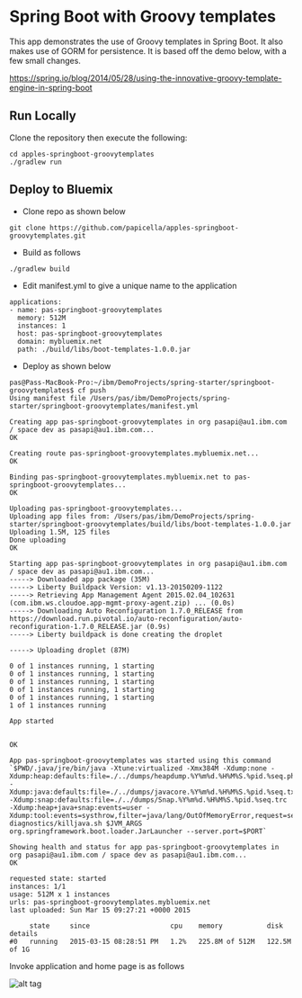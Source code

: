 # Spring Boot with Groovy templates

This app demonstrates the use of Groovy templates in Spring Boot. It also makes use of GORM for persistence.
It is based off the demo below, with a few small changes.

https://spring.io/blog/2014/05/28/using-the-innovative-groovy-template-engine-in-spring-boot

<h2> Run Locally </h2>

Clone the repository then execute the following:

```
cd apples-springboot-groovytemplates
./gradlew run
```

<h2> Deploy to Bluemix </h2>

- Clone repo as shown below

```
git clone https://github.com/papicella/apples-springboot-groovytemplates.git
```

- Build as follows

```
./gradlew build
```

- Edit manifest.yml to give a unique name to the application

```
applications:
- name: pas-springboot-groovytemplates
  memory: 512M
  instances: 1
  host: pas-springboot-groovytemplates
  domain: mybluemix.net
  path: ./build/libs/boot-templates-1.0.0.jar
```

- Deploy as shown below

```
pas@Pass-MacBook-Pro:~/ibm/DemoProjects/spring-starter/springboot-groovytemplates$ cf push
Using manifest file /Users/pas/ibm/DemoProjects/spring-starter/springboot-groovytemplates/manifest.yml

Creating app pas-springboot-groovytemplates in org pasapi@au1.ibm.com / space dev as pasapi@au1.ibm.com...
OK

Creating route pas-springboot-groovytemplates.mybluemix.net...
OK

Binding pas-springboot-groovytemplates.mybluemix.net to pas-springboot-groovytemplates...
OK

Uploading pas-springboot-groovytemplates...
Uploading app files from: /Users/pas/ibm/DemoProjects/spring-starter/springboot-groovytemplates/build/libs/boot-templates-1.0.0.jar
Uploading 1.5M, 125 files
Done uploading
OK

Starting app pas-springboot-groovytemplates in org pasapi@au1.ibm.com / space dev as pasapi@au1.ibm.com...
-----> Downloaded app package (35M)
-----> Liberty Buildpack Version: v1.13-20150209-1122
-----> Retrieving App Management Agent 2015.02.04_102631 (com.ibm.ws.cloudoe.app-mgmt-proxy-agent.zip) ... (0.0s)
-----> Downloading Auto Reconfiguration 1.7.0_RELEASE from https://download.run.pivotal.io/auto-reconfiguration/auto-reconfiguration-1.7.0_RELEASE.jar (0.9s)
-----> Liberty buildpack is done creating the droplet

-----> Uploading droplet (87M)

0 of 1 instances running, 1 starting
0 of 1 instances running, 1 starting
0 of 1 instances running, 1 starting
0 of 1 instances running, 1 starting
0 of 1 instances running, 1 starting
1 of 1 instances running

App started


OK

App pas-springboot-groovytemplates was started using this command `$PWD/.java/jre/bin/java -Xtune:virtualized -Xmx384M -Xdump:none -Xdump:heap:defaults:file=./../dumps/heapdump.%Y%m%d.%H%M%S.%pid.%seq.phd -Xdump:java:defaults:file=./../dumps/javacore.%Y%m%d.%H%M%S.%pid.%seq.txt -Xdump:snap:defaults:file=./../dumps/Snap.%Y%m%d.%H%M%S.%pid.%seq.trc -Xdump:heap+java+snap:events=user -Xdump:tool:events=systhrow,filter=java/lang/OutOfMemoryError,request=serial+exclusive,exec=./.buildpack-diagnostics/killjava.sh $JVM_ARGS org.springframework.boot.loader.JarLauncher --server.port=$PORT`

Showing health and status for app pas-springboot-groovytemplates in org pasapi@au1.ibm.com / space dev as pasapi@au1.ibm.com...
OK

requested state: started
instances: 1/1
usage: 512M x 1 instances
urls: pas-springboot-groovytemplates.mybluemix.net
last uploaded: Sun Mar 15 09:27:21 +0000 2015

     state     since                    cpu    memory           disk           details
#0   running   2015-03-15 08:28:51 PM   1.2%   225.8M of 512M   122.5M of 1G
```

Invoke application and home page is as follows

![alt tag](https://dl.dropboxusercontent.com/u/15829935/bluemix-docs/images/srpingboot-groovy-img1.png)
